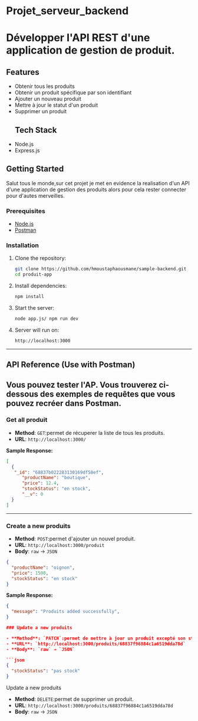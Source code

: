 # Projet_serveur_backend
# Développer l'API REST d'une application de gestion de produit.
## Features
- Obtenir tous les produits
- Obtenir un produit spécifique par son identifiant
- Ajouter un nouveau produit
- Mettre à jour le statut d'un produit
- Supprimer un produit
  ## Tech Stack
- Node.js
- Express.js
## Getting Started
Salut tous le monde,sur cet projet je met en evidence la realisation d'un API d'une application de gestion des produits alors pour cela rester connecter pour d'autes merveilles.
### Prerequisites

- [Node.js](https://nodejs.org/)
- [Postman](https://www.postman.com/)
### Installation

1. Clone the repository:

    ```bash
    git clone https://github.com/hmoustaphaousmane/sample-backend.git
    cd produit-app
    ````

2. Install dependencies:

    ```bash
    npm install
    ```

3. Start the server:

    ```bash
    node app.js/ npm run dev
    ```

4. Server will run on:

    ```bash
    http://localhost:3000
    ```

---

## API Reference (Use with Postman)

Vous pouvez tester l'AP. Vous trouverez ci-dessous des exemples de requêtes que vous pouvez recréer dans Postman.
---

### Get all produit

- **Method**: `GET`:permet de récuperer la liste de tous les produits.
- **URL**: `http://localhost:3000/`

**Sample Response:**

```json
[
  {
   "_id": "68837b022283130169df58ef",
      "productName": "boutique",
      "price": 12.4,
      "stockStatus": "en stock",
      "__v": 0
  }
]
```

---

### Create a new produits

- **Method**: `POST`:permet d'ajouter un nouvel produit.
- **URL**: `http://localhost:3000/produit`
- **Body**: `raw` → `JSON`

```json
{
  "productName": "oignon",
  "price": 1500,
  "stockStatus": "en stock"
}
```

**Sample Response:**

```json
{
  "message": "Produits added successfully",
}

### Update a new produits

- **Method**: `PATCH`:permet de mettre à jour un produit excepté son status en stock.
- **URL**: `http://localhost:3000/produits/68837f96884c1a6519dda78d`
- **Body**: `raw` → `JSON`

```json
{
  "stockStatus": "pas stock"
}
```

Update a new produits

- **Method**: `DELETE`:permet de supprimer un produit.
- **URL**: `http://localhost:3000/produits/68837f96884c1a6519dda78d`
- **Body**: `raw` → `JSON`
